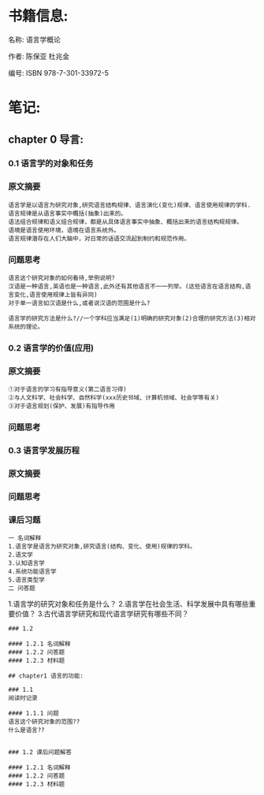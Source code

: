 # 书籍信息:
名称:  语言学概论

作者:  陈保亚 杜兆金

编号:  ISBN 978-7-301-33972-5

# 笔记:

## chapter 0 导言:
### 0.1 语言学的对象和任务
### 原文摘要
```
语言学是以语言为研究对象,研究语言结构规律、语言演化(变化)规律、语言使用规律的学科.
语言规律是从语言事实中概括(抽象)出来的。
语法组合规律和语义组合规律，都是从具体语言事实中抽象、概括出来的语言结构规规律。
语境是语言使用环境，语境在语言系统外。
语言规律潜存在人们大脑中，对日常的话语交流起到制约和规范作用。
```
### 问题思考
```
语言这个研究对象的如何看待,举例说明?
汉语是一种语言,英语也是一种语言,此外还有其他语言不一一列举。(这些语言在语言结构,语言变化,语言使用规律上皆有异同)
对于单一语言如汉语是什么,或者说汉语的范围是什么?

语言学的研究方法是什么?//一个学科应当满足(1)明确的研究对象(2)合理的研究方法(3)相对系统的理论。
```
### 0.2 语言学的价值(应用)
### 原文摘要
```
①对于语言的学习有指导意义(第二语言习得)
②与人文科学、社会科学、自然科学(xxx历史邻域、计算机领域、社会学等有关)
③对于语言规划(保护、发展)有指导作用
```
### 问题思考
### 0.3 语言学发展历程
### 原文摘要
### 问题思考
### 课后习题
```
一 名词解释
1.语言学是语言为研究对象,研究语言(结构、变化、使用)规律的学科。
2.语文学
3.认知语言学
4.系统功能语言学　　
5.语言类型学
二 问答题
```
1.语言学的研究对象和任务是什么？
2.语言学在社会生活、科学发展中具有哪些重要价值？
3.古代语言学研究和现代语言学研究有哪些不同？
```
### 1.2 

#### 1.2.1 名词解释
#### 1.2.2 问答题
#### 1.2.3 材料题

## chapter1 语言的功能:

### 1.1 
阅读时记录

#### 1.1.1 问题
语言这个研究对象的范围??
什么是语言??


### 1.2 课后问题解答

#### 1.2.1 名词解释
#### 1.2.2 问答题
#### 1.2.3 材料题

